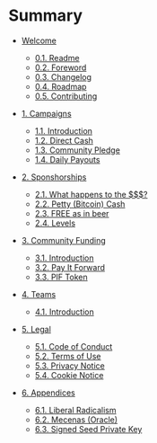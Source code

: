 # Summary

* [Welcome]()

    * [0.1. Readme](README.md)
    * [0.2. Foreword](FOREWORD.md)
    * [0.3. Changelog](CHANGELOG.md)
    * [0.4. Roadmap](ROADMAP.md)
    * [0.5. Contributing](CONTRIBUTING.md)

* [1. Campaigns]()

    * [1.1. Introduction](campaigns/intro.md)
    * [1.2. Direct Cash](campaigns/direct.md)
    * [1.3. Community Pledge](campaigns/community.md)
    * [1.4. Daily Payouts](campaigns/payouts.md)

* [2. Sponshorships]()

    * [2.1. What happens to the $$$?](sponsors/process.md)
    * [2.2. Petty (Bitcoin) Cash](sponsors/petty-cash.md)
    * [2.3. FREE as in beer](sponsors/free.md)
    * [2.4. Levels](sponsors/levels.md)

* [3. Community Funding]()

    * [3.1. Introduction](community/intro.md)
    * [3.2. Pay It Forward](community/pay-it-forward.md)
    * [3.3. PIF Token](community/PIF.md)

* [4. Teams]()

    * [4.1. Introduction](teams/intro.md)

* [5. Legal]()

    * [5.1. Code of Conduct](legal/coc.md)
    * [5.2. Terms of Use]()
    * [5.3. Privacy Notice]()
    * [5.4. Cookie Notice]()

* [6. Appendices]()

    * [6.1. Liberal Radicalism](appendices/liberal-radicalism.md)
    * [6.2. Mecenas (Oracle)](appendices/mecenas.md)
    * [6.3. Signed Seed Private Key](appendices/sspk.md)
